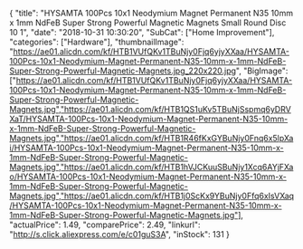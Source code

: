 {
	"title": "HYSAMTA 100Pcs 10x1 Neodymium Magnet Permanent N35 10mm x 1mm NdFeB Super Strong Powerful Magnetic Magnets Small Round Disc 10 1",
	"date": "2018-10-31 10:30:20",
	"SubCat": ["Home Improvement"],
	"categories": ["Hardware"],
	"thumbnailImage": "https://ae01.alicdn.com/kf/HTB1VUfQKv1TBuNjy0Fjq6yjyXXaa/HYSAMTA-100Pcs-10x1-Neodymium-Magnet-Permanent-N35-10mm-x-1mm-NdFeB-Super-Strong-Powerful-Magnetic-Magnets.jpg_220x220.jpg",
	"BigImage": ["https://ae01.alicdn.com/kf/HTB1VUfQKv1TBuNjy0Fjq6yjyXXaa/HYSAMTA-100Pcs-10x1-Neodymium-Magnet-Permanent-N35-10mm-x-1mm-NdFeB-Super-Strong-Powerful-Magnetic-Magnets.jpg","https://ae01.alicdn.com/kf/HTB1QS1uKv5TBuNjSspmq6yDRVXaT/HYSAMTA-100Pcs-10x1-Neodymium-Magnet-Permanent-N35-10mm-x-1mm-NdFeB-Super-Strong-Powerful-Magnetic-Magnets.jpg","https://ae01.alicdn.com/kf/HTB1R46fKxGYBuNjy0Fnq6x5lpXai/HYSAMTA-100Pcs-10x1-Neodymium-Magnet-Permanent-N35-10mm-x-1mm-NdFeB-Super-Strong-Powerful-Magnetic-Magnets.jpg","https://ae01.alicdn.com/kf/HTB1hVJCKuuSBuNjy1Xcq6AYjFXao/HYSAMTA-100Pcs-10x1-Neodymium-Magnet-Permanent-N35-10mm-x-1mm-NdFeB-Super-Strong-Powerful-Magnetic-Magnets.jpg","https://ae01.alicdn.com/kf/HTB1j0ScKx9YBuNjy0Ffq6xIsVXaq/HYSAMTA-100Pcs-10x1-Neodymium-Magnet-Permanent-N35-10mm-x-1mm-NdFeB-Super-Strong-Powerful-Magnetic-Magnets.jpg"],
	"actualPrice": 1.49,
	"comparePrice": 2.49,
	"linkurl": "http://s.click.aliexpress.com/e/c01guS3A",
	"inStock": 131
}
